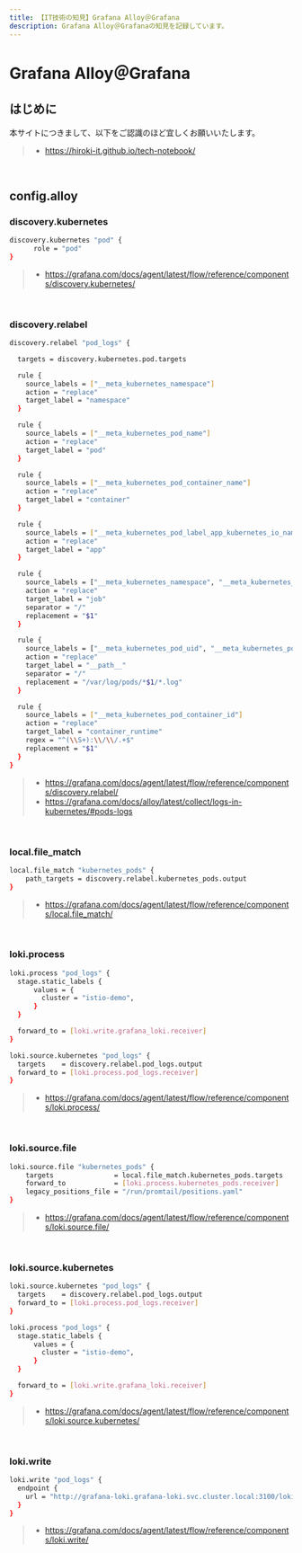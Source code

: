 ```yaml
---
title: 【IT技術の知見】Grafana Alloy＠Grafana
description: Grafana Alloy＠Grafanaの知見を記録しています。
---
```


# Grafana Alloy＠Grafana

## はじめに

本サイトにつきまして、以下をご認識のほど宜しくお願いいたします。

> - https://hiroki-it.github.io/tech-notebook/

<br>

## config.alloy

### discovery.kubernetes

```bash
discovery.kubernetes "pod" {
      role = "pod"
}
```

> - https://grafana.com/docs/agent/latest/flow/reference/components/discovery.kubernetes/

<br>

### discovery.relabel

```bash
discovery.relabel "pod_logs" {

  targets = discovery.kubernetes.pod.targets

  rule {
    source_labels = ["__meta_kubernetes_namespace"]
    action = "replace"
    target_label = "namespace"
  }

  rule {
    source_labels = ["__meta_kubernetes_pod_name"]
    action = "replace"
    target_label = "pod"
  }

  rule {
    source_labels = ["__meta_kubernetes_pod_container_name"]
    action = "replace"
    target_label = "container"
  }

  rule {
    source_labels = ["__meta_kubernetes_pod_label_app_kubernetes_io_name"]
    action = "replace"
    target_label = "app"
  }

  rule {
    source_labels = ["__meta_kubernetes_namespace", "__meta_kubernetes_pod_container_name"]
    action = "replace"
    target_label = "job"
    separator = "/"
    replacement = "$1"
  }

  rule {
    source_labels = ["__meta_kubernetes_pod_uid", "__meta_kubernetes_pod_container_name"]
    action = "replace"
    target_label = "__path__"
    separator = "/"
    replacement = "/var/log/pods/*$1/*.log"
  }

  rule {
    source_labels = ["__meta_kubernetes_pod_container_id"]
    action = "replace"
    target_label = "container_runtime"
    regex = "^(\\S+):\\/\\/.+$"
    replacement = "$1"
  }
}
```

> - https://grafana.com/docs/agent/latest/flow/reference/components/discovery.relabel/
> - https://grafana.com/docs/alloy/latest/collect/logs-in-kubernetes/#pods-logs

<br>

### local.file_match

```bash
local.file_match "kubernetes_pods" {
	path_targets = discovery.relabel.kubernetes_pods.output
}
```

> - https://grafana.com/docs/agent/latest/flow/reference/components/local.file_match/

<br>

### loki.process

```bash
loki.process "pod_logs" {
  stage.static_labels {
      values = {
        cluster = "istio-demo",
      }
  }

  forward_to = [loki.write.grafana_loki.receiver]
}

loki.source.kubernetes "pod_logs" {
  targets    = discovery.relabel.pod_logs.output
  forward_to = [loki.process.pod_logs.receiver]
}
```

> - https://grafana.com/docs/agent/latest/flow/reference/components/loki.process/

<br>

### loki.source.file

```bash
loki.source.file "kubernetes_pods" {
	targets               = local.file_match.kubernetes_pods.targets
	forward_to            = [loki.process.kubernetes_pods.receiver]
	legacy_positions_file = "/run/promtail/positions.yaml"
}
```

> - https://grafana.com/docs/agent/latest/flow/reference/components/loki.source.file/

<br>

### loki.source.kubernetes

```bash
loki.source.kubernetes "pod_logs" {
  targets    = discovery.relabel.pod_logs.output
  forward_to = [loki.process.pod_logs.receiver]
}

loki.process "pod_logs" {
  stage.static_labels {
      values = {
        cluster = "istio-demo",
      }
  }

  forward_to = [loki.write.grafana_loki.receiver]
}
```

> - https://grafana.com/docs/agent/latest/flow/reference/components/loki.source.kubernetes/

<br>

### loki.write

```bash
loki.write "pod_logs" {
  endpoint {
    url = "http://grafana-loki.grafana-loki.svc.cluster.local:3100/loki/api/v1/push"
  }
}
```

> - https://grafana.com/docs/agent/latest/flow/reference/components/loki.write/

<br>
